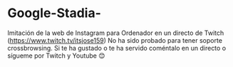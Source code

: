 # Google-Stadia-
Imitación de la web de Instagram para Ordenador en un directo de Twitch (https://www.twitch.tv/itsjose159) No ha sido probado para tener soporte crossbrowsing. Si te ha gustado o te ha servido coméntalo en un directo o sígueme por Twitch y Youtube 😊
